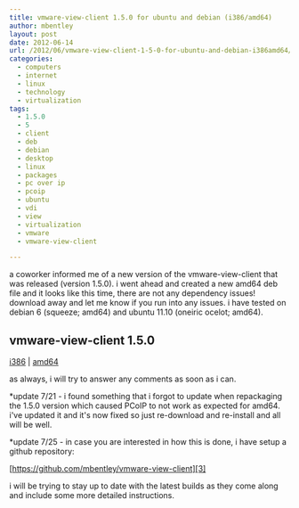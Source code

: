 ```yaml
---
title: vmware-view-client 1.5.0 for ubuntu and debian (i386/amd64)
author: mbentley
layout: post
date: 2012-06-14
url: /2012/06/vmware-view-client-1-5-0-for-ubuntu-and-debian-i386amd64/
categories:
  - computers
  - internet
  - linux
  - technology
  - virtualization
tags:
  - 1.5.0
  - 5
  - client
  - deb
  - debian
  - desktop
  - linux
  - packages
  - pc over ip
  - pcoip
  - ubuntu
  - vdi
  - view
  - virtualization
  - vmware
  - vmware-view-client

---
```

a coworker informed me of a new version of the vmware-view-client that was released (version 1.5.0). i went ahead and created a new amd64 deb file and it looks like this time, there are not any dependency issues! download away and let me know if you run into any issues. i have tested on debian 6 (squeeze; amd64) and ubuntu 11.10 (oneiric ocelot; amd64).

## vmware-view-client 1.5.0
[i386][1] | [amd64][2]

as always, i will try to answer any comments as soon as i can.

\*update 7/21 - i found something that i forgot to update when repackaging the 1.5.0 version which caused PCoIP to not work as expected for amd64. i've updated it and it's now fixed so just re-download and re-install and all will be well.

\*update 7/25 - in case you are interested in how this is done, i have setup a github repository:

[https://github.com/mbentley/vmware-view-client][3]

i will be trying to stay up to date with the latest builds as they come along and include some more detailed instructions.

 [1]: https://launchpad.net/ubuntu/+source/vmware-view-client/1.5.0-0ubuntu0.10.04/+build/3495762/+files/vmware-view-client_1.5.0-0ubuntu0.10.04_i386.deb
 [2]: https://github.com/downloads/mbentley/vmware-view-client/vmware-view-client_1.5.0-0_amd64.deb
 [3]: https://github.com/mbentley/vmware-view-client
